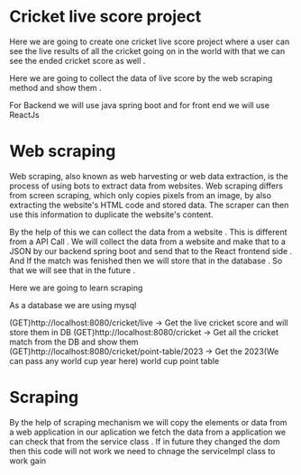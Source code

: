 # Cricket live score project 

Here we are going to create one cricket live score project where a user can see the live results of all the cricket going on in the world 
with that we can see the ended cricket score as well .

Here we are going to collect the data of live score by the web scraping method and show them . 

For Backend we will use java spring boot and for front end we will use ReactJs

# Web scraping

Web scraping, also known as web harvesting or web data extraction, is the process of using bots to extract data from websites. 
Web scraping differs from screen scraping, which only copies pixels from an image, by also extracting the website's HTML code and stored data. 
The scraper can then use this information to duplicate the website's content.

By the help of this we can collect the data from a website . This is different from a API Call . 
 We will collect the data from a website and make that to a JSON by our backend spring boot and send that to the React frontend side .
 And If the match was fenished then we will store that in the database . So that we will see that in the future .
 
Here we are going to learn scraping 

As a database we are using mysql 

(GET)http://localhost:8080/cricket/live -> Get the live cricket score and will store them in DB
(GET)http://localhost:8080/cricket      -> Get all the cricket match from the DB and show them 
(GET)http://localhost:8080/cricket/point-table/2023 -> Get the 2023(We can pass any world cup year here) world cup point table
# Scraping

By the help of scraping mechanism we will copy the elements or data from a web application in our aplication we fetch the data from a application we can check that from the service
class . If in future they changed the dom then this code will not work we need to chnage the serviceImpl class to work gain 
